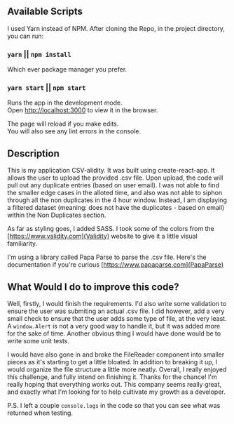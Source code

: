 
## Available Scripts

I used Yarn instead of NPM.  After cloning the Repo, in the project directory, you can run:

### `yarn` || `npm install`

Which ever package manager you prefer. 

### `yarn start` || `npm start`

Runs the app in the development mode.<br>
Open [http://localhost:3000](http://localhost:3000) to view it in the browser.

The page will reload if you make edits.<br>
You will also see any lint errors in the console.

## Description

This is my application CSV-alidity.  It was built using create-react-app. It allows the user to upload the provided .csv file.  Upon upload, the code will pull out any duplicate entries (based on user email). I was not able to find the smaller edge cases in the alloted time, and also was not able to siphon through all the non duplicates in the 4 hour window.  Instead, I am displaying a filtered dataset (meaning: does not have the duplicates - based on email) within the Non Duplicates section.

As far as styling goes, I added SASS.  I took some of the colors from the [https://www.validity.com](Validity) website to give it a little visual familiarity.

I'm using a library called Papa Parse to parse the .csv file.  Here's the documentation if you're curious [https://www.papaparse.com](PapaParse)

## What Would I do to improve this code?

Well, firstly, I would finish the requirements.  I'd also write some validation to ensure the user was submiting an actual .csv file.  I did however, add a very small check to ensure that the user adds some type of file, at the very least.  A `window.Alert` is not a very good way to handle it, but it was added more for the sake of time. Another obvious thing I would have done would be to write some unit tests.

I would have also gone in and broke the FileReader component into smaller pieces as it's starting to get a little bloated. In addition to breaking it up, I would organize the file structure a little more neatly.  Overall, I really enjoyed this challenge, and fully intend on finishing it. Thanks for the chance! I'm really hoping that everything works out.  This company seems really great, and exactly what I'm looking for to help cultivate my growth as a developer. 

P.S. I left a couple `console.logs` in the code so that you can see what was returned when testing.